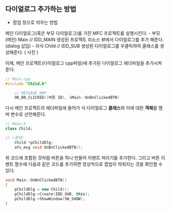 ## 다이얼로그 추가하는 방법

* 팝업 창으로 띄우는 방법

메인 다이얼로그(혹은 부모 다이얼로그)를 가진 MFC 프로젝트를 실행시킨다. - 부모(메인) Main
// IDD_MAIN
생성된 프로젝트 리소스 뷰에서 다이얼로그를 추가 해준다.(dialog 삽입) - 자식 Child
// IDD_SUB
생성된 다이얼로그를 우클릭하여 클래스를 생성해준다.
( 사진 )

이제, 메인 프로젝트(다이얼로그 cpp파일)에 추가된 다이얼로그 헤더파일을 추가시켜준다.
```cpp
// Main.cpp
#include "Child.h"

	// MESSAGE_MAP
	ON_BN_CLICKED((버튼 ID), &Main::OnBnClickedBTN)

```
다시 메인 프로젝트의 헤더파일에 들어가 식 다이얼로그 **클래스**와 이에 대한 **객체**를 멤버 변수로 선언해준다.
```cpp
// Main.h
class Child;

// (중략)
	Child *pChildDlg;
	afx_msg void OnBnClickedBTN();
```

위 코드에 포함된 것처럼 버튼을 하나 만들어 이벤트 처리기를 추가한다.
그리고 버튼 이벤트 함수에 다음과 같은 코드를 추가하면 정상적으로 팝업이 띄워지는 것을 확인할 수 있다.
```cpp
void Main::OnBnClickedBTN()
{
	pChildDlg = new Child();
	pChildDlg->Create(IDD_SUB, this);
	pChildDlg->ShowWindow(SW_SHOW);
}
```
